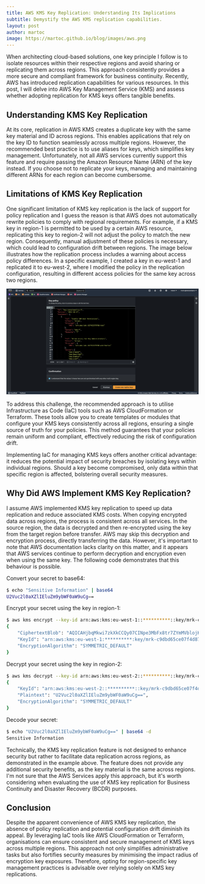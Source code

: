 ```yaml
---
title: AWS KMS Key Replication: Understanding Its Implications
subtitle: Demystify the AWS KMS replication capabilities.
layout: post
author: martoc
image: https://martoc.github.io/blog/images/aws.png
---
```


When architecting cloud-based solutions, one key principle I follow is to isolate resources within their respective regions and avoid sharing or replicating them across regions. This approach consistently provides a more secure and compliant framework for business continuity. Recently, AWS has introduced replication capabilities for various resources. In this post, I will delve into AWS Key Management Service (KMS) and assess whether adopting replication for KMS keys offers tangible benefits.

## Understanding KMS Key Replication

At its core, replication in AWS KMS creates a duplicate key with the same key material and ID across regions. This enables applications that rely on the key ID to function seamlessly across multiple regions. However, the recommended best practice is to use aliases for keys, which simplifies key management. Unfortunately, not all AWS services currently support this feature and require passing the Amazon Resource Name (ARN) of the key instead. If you choose not to replicate your keys, managing and maintaining different ARNs for each region can become cumbersome.

## Limitations of KMS Key Replication

One significant limitation of KMS key replication is the lack of support for policy replication and I guess the reason is that AWS does not automatically rewrite policies to comply with regional requirements. For example, if a KMS key in region-1 is permitted to be used by a certain AWS resource, replicating this key to region-2 will not adjust the policy to match the new region. Consequently, manual adjustment of these policies is necessary, which could lead to configuration drift between regions. The image below illustrates how the replication process includes a warning about access policy differences. In a specific example, I created a key in eu-west-1 and replicated it to eu-west-2, where I modified the policy in the replication configuration, resulting in different access policies for the same key across two regions.

![KMS Key Replication](/blog/images/kms-replication.png)

To address this challenge, the recommended approach is to utilise Infrastructure as Code (IaC) tools such as AWS CloudFormation or Terraform. These tools allow you to create templates or modules that configure your KMS keys consistently across all regions, ensuring a single source of truth for your policies. This method guarantees that your policies remain uniform and compliant, effectively reducing the risk of configuration drift.

Implementing IaC for managing KMS keys offers another critical advantage: it reduces the potential impact of security breaches by isolating keys within individual regions. Should a key become compromised, only data within that specific region is affected, bolstering overall security measures.

## Why Did AWS Implement KMS Key Replication?

I assume AWS implemented KMS key replication to speed up data replication and reduce associated KMS costs. When copying encrypted data across regions, the process is consistent across all services. In the source region, the data is decrypted and then re-encrypted using the key from the target region before transfer. AWS may skip this decryption and encryption process, directly transferring the data. However, it's important to note that AWS documentation lacks clarity on this matter, and it appears that AWS services continue to perform decryption and encryption even when using the same key. The following code demonstrates that this behaviour is possible.

Convert your secret to base64:

```bash
$ echo "Sensitive Information" | base64
U2Vuc2l0aXZlIEluZm9ybWF0aW9uCg==
```

Encrypt your secret using the key in region-1:

```bash
$ aws kms encrypt --key-id arn:aws:kms:eu-west-1::**********::key/mrk-c9dbd65ce07f4d878e20557cdfc19dda --plaintext "U2Vuc2l0aXZlIEluZm9ybWF0aW9uCg==" --region eu-west-1
{
    "CiphertextBlob": "AQICAHjbqMkwi7zkXkCCQy07CINpe3MbFx8tr7ZYmMVblojKMAE4evln/lRkw4A2MVLq3sAeAAAAdDByBgkqhkiG9w0BBwagZTBjAgEAMF4GCSqGSIb3DQEHATAeBglghkgBZQMEAS4wEQQMvboDoLAfBuFHyAJgAgEQgDFBFxciV9cKWgY6w2zfGvVwgf1WzjDFmphyuOAFz82/paMRcUIPJ/+ZhSbVVhAkri27",
    "KeyId": "arn:aws:kms:eu-west-1:**********:key/mrk-c9dbd65ce07f4d878e20557cdfc19dda",
    "EncryptionAlgorithm": "SYMMETRIC_DEFAULT"
}
```

Decrypt your secret using the key in region-2:

```bash
$ aws kms decrypt --key-id arn:aws:kms:eu-west-2::**********::key/mrk-c9dbd65ce07f4d878e20557cdfc19dda --ciphertext-blob AQICAHjbqMkwi7zkXkCCQy07CINpe3MbFx8tr7ZYmMVblojKMAE4evln/lRkw4A2MVLq3sAeAAAAdDByBgkqhkiG9w0BBwagZTBjAgEAMF4GCSqGSIb3DQEHATAeBglghkgBZQMEAS4wEQQMvboDoLAfBuFHyAJgAgEQgDFBFxciV9cKWgY6w2zfGvVwgf1WzjDFmphyuOAFz82/paMRcUIPJ/+ZhSbVVhAkri27 --region eu-west-2
{
    "KeyId": "arn:aws:kms:eu-west-2::**********::key/mrk-c9dbd65ce07f4d878e20557cdfc19dda",
    "Plaintext": "U2Vuc2l0aXZlIEluZm9ybWF0aW9uCg==",
    "EncryptionAlgorithm": "SYMMETRIC_DEFAULT"
}
```

Decode your secret:

```bash
$ echo "U2Vuc2l0aXZlIEluZm9ybWF0aW9uCg==" | base64 -d 
Sensitive Information
```

Technically, the KMS key replication feature is not designed to enhance security but rather to facilitate data replication across regions, as demonstrated in the example above. The feature does not provide any additional security benefits, as the key material is the same across regions. I'm not sure that the AWS Services apply this approach, but it's worth considering when evaluating the use of KMS key replication for Business Continuity and Disaster Recovery (BCDR) purposes.

## Conclusion

Despite the apparent convenience of AWS KMS key replication, the absence of policy replication and potential configuration drift diminish its appeal. By leveraging IaC tools like AWS CloudFormation or Terraform, organisations can ensure consistent and secure management of KMS keys across multiple regions. This approach not only simplifies administrative tasks but also fortifies security measures by minimising the impact radius of encryption key exposures. Therefore, opting for region-specific key management practices is advisable over relying solely on KMS key replications.

